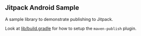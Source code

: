 ## Jitpack Android Sample

A sample library to demonstrate publishing to Jitpack.

Look at [lib/build.gradle](lib/build.gradle) for how to setup the `maven-publish` plugin.

